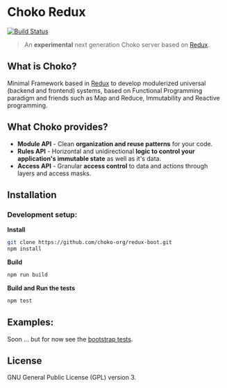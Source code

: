 # Choko Redux
[![Build Status](https://travis-ci.org/choko-org/redux-boot.svg?branch=master)](https://travis-ci.org/choko-org/redux-boot)

> An **experimental** next generation Choko server based on [Redux](http://redux.js.org).

## What is Choko?
Minimal Framework based in [Redux](http://redux.js.org) to develop modulerized universal (backend and frontend) systems, based on Functional Programming paradigm and friends such as Map and Reduce, Immutability and Reactive programming.

## What Choko provides?
- **Module API** - Clean **organization and reuse patterns** for your code.
- **Rules API** - Horizontal and unidirectional **logic to control your application's immutable state** as well as it's data.
- **Access API** - Granular **access control** to data and actions through layers and access masks.

## Installation

### Development setup:

**Install**
```sh
git clone https://github.com/choko-org/redux-boot.git
npm install
```

**Build**
```sh
npm run build
```

**Build and Run the tests**
```sh
npm test
```

## Examples:
Soon ... but for now see the [bootstrap tests](https://github.com/choko-org/redux-boot/blob/master/test/bootstrap.test.js#L67-L123).

## License
GNU General Public License (GPL) version 3.
